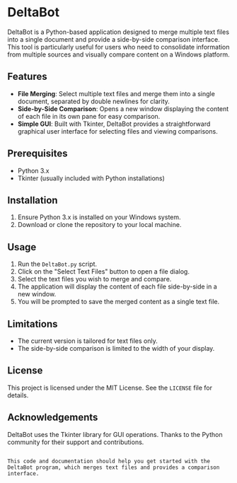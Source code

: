 # DeltaBot

DeltaBot is a Python-based application designed to merge multiple text files into a single document and provide a side-by-side comparison interface. This tool is particularly useful for users who need to consolidate information from multiple sources and visually compare content on a Windows platform.

## Features

- **File Merging**: Select multiple text files and merge them into a single document, separated by double newlines for clarity.
- **Side-by-Side Comparison**: Opens a new window displaying the content of each file in its own pane for easy comparison.
- **Simple GUI**: Built with Tkinter, DeltaBot provides a straightforward graphical user interface for selecting files and viewing comparisons.

## Prerequisites

- Python 3.x
- Tkinter (usually included with Python installations)

## Installation

1. Ensure Python 3.x is installed on your Windows system.
2. Download or clone the repository to your local machine.

## Usage

1. Run the `DeltaBot.py` script.
2. Click on the "Select Text Files" button to open a file dialog.
3. Select the text files you wish to merge and compare.
4. The application will display the content of each file side-by-side in a new window.
5. You will be prompted to save the merged content as a single text file.

## Limitations

- The current version is tailored for text files only.
- The side-by-side comparison is limited to the width of your display.

## License

This project is licensed under the MIT License. See the `LICENSE` file for details.

## Acknowledgements

DeltaBot uses the Tkinter library for GUI operations. Thanks to the Python community for their support and contributions.

```

This code and documentation should help you get started with the DeltaBot program, which merges text files and provides a comparison interface.